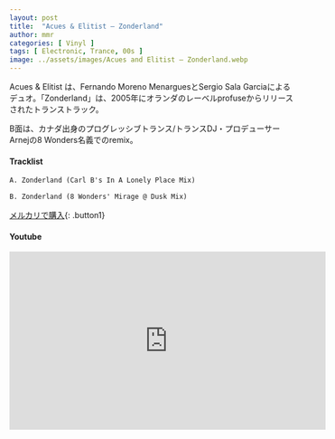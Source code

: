```yaml
---
layout: post
title:  "Acues & Elitist – Zonderland"
author: mmr
categories: [ Vinyl ]
tags: [ Electronic, Trance, 00s ]
image: ../assets/images/Acues and Elitist – Zonderland.webp
---
```


Acues & Elitist は、Fernando Moreno MenarguesとSergio Sala Garciaによるデュオ。「Zonderland」は、2005年にオランダのレーベルprofuseからリリースされたトランストラック。

B面は、カナダ出身のプログレッシブトランス/トランスDJ・プロデューサーArnejの8 Wonders名義でのremix。

#### Tracklist
```md
A. Zonderland (Carl B's In A Lonely Place Mix)

B. Zonderland (8 Wonders' Mirage @ Dusk Mix)
```

[メルカリで購入](https://jp.mercari.com/item/m20529810356?afid=6142608987){: .button1}

#### Youtube
<iframe width="560" height="315" src="https://www.youtube.com/embed/3bxLMlZyBck?si=isWQMGYIJ65Lf0gy" title="YouTube video player" frameborder="0" allow="accelerometer; autoplay; clipboard-write; encrypted-media; gyroscope; picture-in-picture; web-share" referrerpolicy="strict-origin-when-cross-origin" allowfullscreen></iframe>